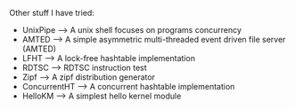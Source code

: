 Other stuff I have tried:
* UnixPipe --> A unix shell focuses on programs concurrency
* AMTED --> A simple asymmetric multi-threaded event driven file server (AMTED)
* LFHT --> A lock-free hashtable implementation
* RDTSC --> RDTSC instruction test
* Zipf --> A zipf distribution generator
* ConcurrentHT --> A concurrent hashtable implementation
* HelloKM --> A simplest hello kernel module

